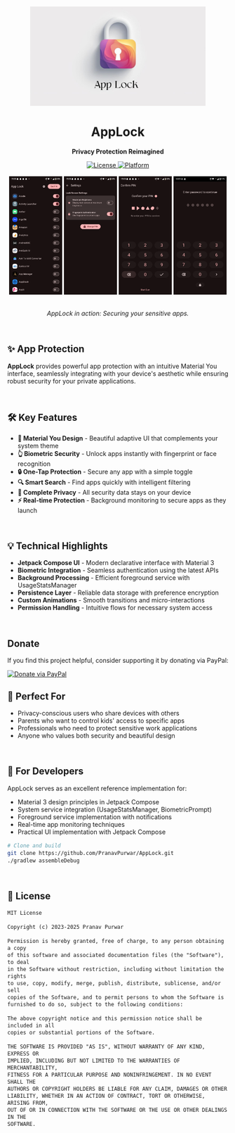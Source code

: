 <!--suppress HtmlDeprecatedAttribute -->
<div align="center">
  <img src="fastlane/metadata/android/en-US/images/featureGraphic.png" alt="AppLock" width="400" />
</div>

<h1 align="center"><b>AppLock</b></h1>
<p align="center"><b>Privacy Protection Reimagined</b></p>

<div align="center">
  <a href="https://opensource.org/licenses/MIT">
    <img src="https://img.shields.io/badge/License-MIT-blue.svg" alt="License">
  </a>
  <a href="#">
    <img src="https://img.shields.io/badge/Platform-Android-brightgreen.svg" alt="Platform">
  </a>
</div>

<br>

<div align="center">
  <img src="screenshots/0.webp" width="24%" alt="Screenshot 1"/>
  <img src="screenshots/1.webp" width="24%" alt="Screenshot 2"/>
  <img src="screenshots/2.webp" width="24%" alt="Screenshot 3"/>
  <img src="screenshots/3.webp" width="24%" alt="Screenshot 4"/>
</div>

<br>
<p align="center"><em>AppLock in action: Securing your sensitive apps.</em></p>
<br>

## ✨ App Protection

**AppLock** provides powerful app protection with an intuitive Material You interface, seamlessly
integrating with your device's aesthetic while ensuring robust security for your private
applications.

<br>

## 🛠️ Key Features

- **🎨 Material You Design** - Beautiful adaptive UI that complements your system theme
- **👆 Biometric Security** - Unlock apps instantly with fingerprint or face recognition
- **🔒 One-Tap Protection** - Secure any app with a simple toggle
- **🔍 Smart Search** - Find apps quickly with intelligent filtering
- **🔐 Complete Privacy** - All security data stays on your device
- **⚡ Real-time Protection** - Background monitoring to secure apps as they launch

<br>

## 💡 Technical Highlights

- **Jetpack Compose UI** - Modern declarative interface with Material 3
- **Biometric Integration** - Seamless authentication using the latest APIs
- **Background Processing** - Efficient foreground service with UsageStatsManager
- **Persistence Layer** - Reliable data storage with preference encryption
- **Custom Animations** - Smooth transitions and micro-interactions
- **Permission Handling** - Intuitive flows for necessary system access

<br>

## Donate

If you find this project helpful, consider supporting it by donating via PayPal:

[<img src="https://img.shields.io/badge/Donate_via_PayPal-00457C?style=for-the-badge&logo=paypal&logoColor=white" height="40" alt="Donate via PayPal">](https://paypal.me/pranavpurwar)

## 📱 Perfect For

- Privacy-conscious users who share devices with others
- Parents who want to control kids' access to specific apps
- Professionals who need to protect sensitive work applications
- Anyone who values both security and beautiful design

<br>

## 🔨 For Developers

AppLock serves as an excellent reference implementation for:

- Material 3 design principles in Jetpack Compose
- System service integration (UsageStatsManager, BiometricPrompt)
- Foreground service implementation with notifications
- Real-time app monitoring techniques
- Practical UI implementation with Jetpack Compose

```bash
# Clone and build
git clone https://github.com/PranavPurwar/AppLock.git
./gradlew assembleDebug
```

<br>

## 📄 License

```
MIT License

Copyright (c) 2023-2025 Pranav Purwar

Permission is hereby granted, free of charge, to any person obtaining a copy
of this software and associated documentation files (the "Software"), to deal
in the Software without restriction, including without limitation the rights
to use, copy, modify, merge, publish, distribute, sublicense, and/or sell
copies of the Software, and to permit persons to whom the Software is
furnished to do so, subject to the following conditions:

The above copyright notice and this permission notice shall be included in all
copies or substantial portions of the Software.

THE SOFTWARE IS PROVIDED "AS IS", WITHOUT WARRANTY OF ANY KIND, EXPRESS OR
IMPLIED, INCLUDING BUT NOT LIMITED TO THE WARRANTIES OF MERCHANTABILITY,
FITNESS FOR A PARTICULAR PURPOSE AND NONINFRINGEMENT. IN NO EVENT SHALL THE
AUTHORS OR COPYRIGHT HOLDERS BE LIABLE FOR ANY CLAIM, DAMAGES OR OTHER
LIABILITY, WHETHER IN AN ACTION OF CONTRACT, TORT OR OTHERWISE, ARISING FROM,
OUT OF OR IN CONNECTION WITH THE SOFTWARE OR THE USE OR OTHER DEALINGS IN THE
SOFTWARE.
```
